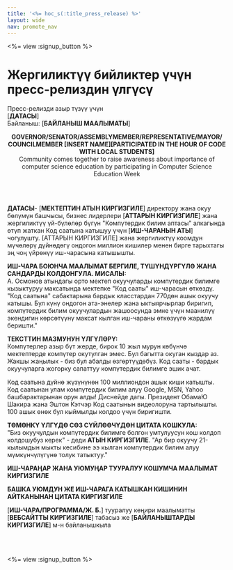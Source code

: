 ```yaml
---
title: '<%= hoc_s(:title_press_release) %>'
layout: wide
nav: promote_nav
---
```

<%= view :signup_button %>

# Жергиликтүү бийликтер үчүн пресс-релиздин үлгүсү

Пресс-релизди азыр түзүү үчүн  
[**ДАТАСЫ**]  
Байланыш: [**БАЙЛАНЫШ МААЛЫМАТЫ**]  
  


<strong>

<center>
  GOVERNOR/SENATOR/ASSEMBLYMEMBER/REPRESENTATIVE/MAYOR/ COUNCILMEMBER [INSERT NAME][PARTICIPATED IN THE HOUR OF CODE WITH LOCAL STUDENTS]</strong><br /> Community comes together to raise awareness about importance of computer science education by participating in Computer Science Education Week
</center>

<br /> <br /></p> 

<p>
  <strong>ДАТАСЫ</strong>- [<strong>МЕКТЕПТИН АТЫН КИРГИЗГИЛЕ</strong>] директору жана окуу бөлүмүн башчысы, бизнес лидерлери [<strong>АТТАРЫН КИРГИЗГИЛЕ</strong>] жана жергиликтүү үй-бүлөлөр бүгүн "Компүтердик билим аптасы" алкагында өтүп жаткан Код саатына катышуу үчүн [<strong>ИШ-ЧАРАНЫН АТЫ</strong>] чогулушту. [АТТАРЫН КИРГИЗГИЛЕ] жана жергиликтүү коомдун мүчөлөрү дүйнөдөгү ондогон миллион кишилер менен бирге тарыхтагы эң чоң үйрөнүү иш-чарасына катышышты.
</p>

<p>
  <strong>ИШ-ЧАРА БОЮНЧА МААЛЫМАТ БЕРГИЛЕ, ТҮШҮНДҮРГҮЛӨ ЖАНА САНДАРДЫ КОЛДОНГУЛА. МИСАЛЫ:</strong><br />А. Осмонов атындагы орто мектеп окуучуларды компүтердик билимге кызыктуруу максатында мектепке "Код сааты" иш-чарасын өткөздү. "Код саатына" сабактарына бардык класстардан 770дөн ашык окуучу катышы. Бул күнү ондогон ата-энелер жана ыктыярчырлар биригип, компүтердик билим окуучулардын жашоосунда эмне үчүн маанилүү экендигин көрсөтүүнү максат кылган иш-чараны өткөзүүгө жардам беришти."
</p>

<p>
  <strong>ТЕКСТТИН МАЗМУНУН ҮЛГҮЛӨРҮ:</strong><br /> Компүтерлер азыр бүт жерде, бирок 10 жыл мурун көбүнчө мектептерде компүтер окутулган эмес. Бул багытта окуган кыздар аз. Жакшы жаңылык - биз бул абалды өзгөртүүдөбүз. Код сааты - бардык окуучуларга жогорку сапаттуу компүтердик билимге эшик ачат.
</p>

<p>
  Код саатына дүйнө жүзүнүнөн 100 миллиондон ашык киши катышты. Код саатынан улам компүтердик билим алуу Google, MSN, Yahoo башбарактарынан орун алды! Диснейде дагы. Президент ОбамаЮ Шакира жана Эштон Кэтчэр Код саатынын видеолоруна тартылышты. 100 ашык өнөк бул кыймылды колдоо үчүн биригишти.
</p>

<p>
  <strong>ТӨМӨНКҮ ҮЛГҮДӨ СӨЗ СҮЙЛӨӨЧҮДӨН ЦИТАТА КОШКУЛА:</strong><br />"Биз окуучулдын компүтердик билимге болгон умтулуусун кош колдоп колдошубуз керек" - деди <strong>АТЫН КИРГИЗГИЛЕ</strong>. "Ар бир окуучу 21-кылымдын мыкты кесибине ээ кылган компүтердик билим алуу мүмкүнчүлүгүнө толук татыктуу."
</p>

<p>
  <strong>ИШ-ЧАРАҢАР ЖАНА УЮМУҢАР ТУУРАЛУУ КОШУМЧА МААЛЫМАТ КИРГИЗГИЛЕ</strong>
</p>

<p>
  <strong>БАШКА УЮМДУН ЖЕ ИШ-ЧАРАГА КАТЫШКАН КИШИНИН АЙТКАНЫНАН ЦИТАТА КИРГИЗГИЛЕ</strong>
</p>

<p>
  [<strong>ИШ-ЧАРА/ПРОГРАММА/Ж. Б.</strong>] тууралуу кеңири маалыматты [<strong>ВЕБСАЙТТЫ КИРГИЗГИЛЕ</strong>] табасыз же [<strong>БАЙЛАНЫШТАРДЫ КИРГИЗГИЛЕ</strong>] м-н байланышкыла
</p>

<p>
  <br /> <br />
</p>

<p>
  <%= view :signup_button %>
</p>